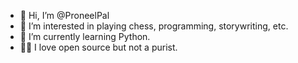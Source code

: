 - 👋 Hi, I’m @ProneelPal
- 👀 I’m interested in playing chess, programming, storywriting, etc.
- 🌱 I’m currently learning Python.
- 🧑‍💻 I love open source but not a purist.
